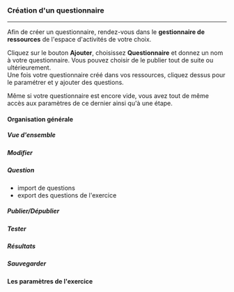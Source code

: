 ### Création d'un questionnaire

---

Afin de créer un questionnaire, rendez-vous dans le **gestionnaire de ressources** de l'espace d'activités de votre choix.   

Cliquez sur le bouton **Ajouter**, choisissez **Questionnaire** et donnez un nom à votre questionnaire. Vous pouvez choisir de le publier tout de suite ou ultérieurement.  
Une fois votre questionnaire créé dans vos ressources, cliquez dessus pour le paramétrer et y ajouter des questions.

Même si votre questionnaire est encore vide, vous avez tout de même accès aux paramètres de ce dernier ainsi qu'à une étape.

#### Organisation générale

##### Vue d'ensemble

##### Modifier

##### Question

* import de questions
* export des questions de l'exercice

##### Publier/Dépublier

##### Tester

##### Résultats

##### Sauvegarder

#### Les paramètres de l'exercice



